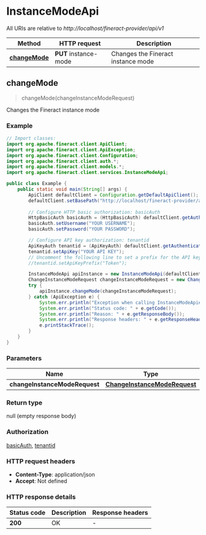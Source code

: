 # InstanceModeApi

All URIs are relative to *http://localhost/fineract-provider/api/v1*

| Method | HTTP request | Description |
|------------- | ------------- | -------------|
| [**changeMode**](InstanceModeApi.md#changeMode) | **PUT** instance-mode | Changes the Fineract instance mode |



## changeMode

> changeMode(changeInstanceModeRequest)

Changes the Fineract instance mode

### Example

```java
// Import classes:
import org.apache.fineract.client.ApiClient;
import org.apache.fineract.client.ApiException;
import org.apache.fineract.client.Configuration;
import org.apache.fineract.client.auth.*;
import org.apache.fineract.client.models.*;
import org.apache.fineract.client.services.InstanceModeApi;

public class Example {
    public static void main(String[] args) {
        ApiClient defaultClient = Configuration.getDefaultApiClient();
        defaultClient.setBasePath("http://localhost/fineract-provider/api/v1");
        
        // Configure HTTP basic authorization: basicAuth
        HttpBasicAuth basicAuth = (HttpBasicAuth) defaultClient.getAuthentication("basicAuth");
        basicAuth.setUsername("YOUR USERNAME");
        basicAuth.setPassword("YOUR PASSWORD");

        // Configure API key authorization: tenantid
        ApiKeyAuth tenantid = (ApiKeyAuth) defaultClient.getAuthentication("tenantid");
        tenantid.setApiKey("YOUR API KEY");
        // Uncomment the following line to set a prefix for the API key, e.g. "Token" (defaults to null)
        //tenantid.setApiKeyPrefix("Token");

        InstanceModeApi apiInstance = new InstanceModeApi(defaultClient);
        ChangeInstanceModeRequest changeInstanceModeRequest = new ChangeInstanceModeRequest(); // ChangeInstanceModeRequest | 
        try {
            apiInstance.changeMode(changeInstanceModeRequest);
        } catch (ApiException e) {
            System.err.println("Exception when calling InstanceModeApi#changeMode");
            System.err.println("Status code: " + e.getCode());
            System.err.println("Reason: " + e.getResponseBody());
            System.err.println("Response headers: " + e.getResponseHeaders());
            e.printStackTrace();
        }
    }
}
```

### Parameters


| Name | Type | Description  | Notes |
|------------- | ------------- | ------------- | -------------|
| **changeInstanceModeRequest** | [**ChangeInstanceModeRequest**](ChangeInstanceModeRequest.md)|  | |

### Return type

null (empty response body)

### Authorization

[basicAuth](../README.md#basicAuth), [tenantid](../README.md#tenantid)

### HTTP request headers

- **Content-Type**: application/json
- **Accept**: Not defined


### HTTP response details
| Status code | Description | Response headers |
|-------------|-------------|------------------|
| **200** | OK |  -  |

